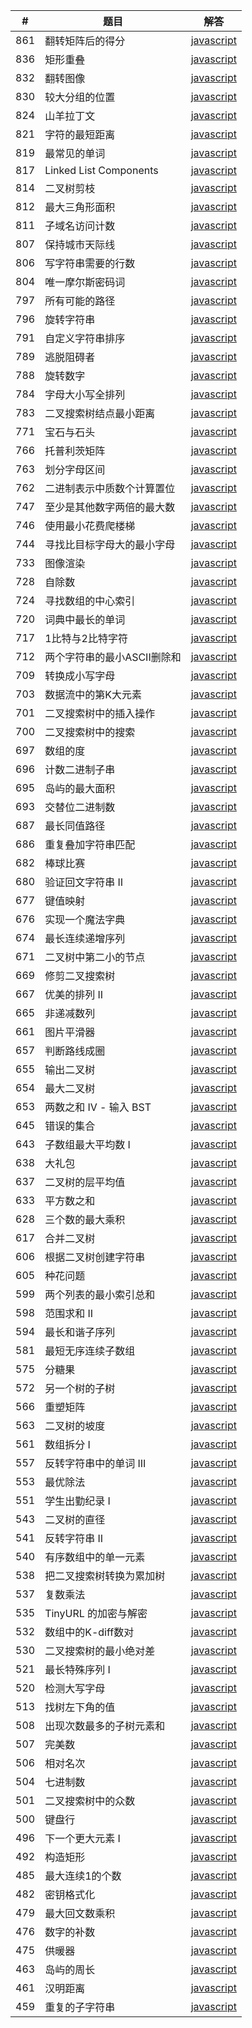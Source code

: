 | # | 题目        | 解答   |    
|---| --------    | -----  |
|861| 翻转矩阵后的得分|[javascript](https://github.com/DcySc/Leetcode/blob/master/algorithms/matrixScore.js)|
|836| 矩形重叠|[javascript](https://github.com/DcySc/Leetcode/blob/master/algorithms/isRectangleOverlap.js)|
|832| 翻转图像 |[javascript](https://github.com/DcySc/Leetcode/blob/master/algorithms/flipAndInvertImage.js)|
|830| 较大分组的位置 |[javascript](https://github.com/DcySc/Leetcode/blob/master/algorithms/largeGroupPositions.js)|
|824| 山羊拉丁文 |[javascript](https://github.com/DcySc/Leetcode/blob/master/algorithms/toGoatLatin.js)|
|821| 字符的最短距离 |[javascript](https://github.com/DcySc/Leetcode/blob/master/algorithms/shortestToChar.js)|
|819| 最常见的单词 |[javascript](https://github.com/DcySc/Leetcode/blob/master/algorithms/mostCommonWord.js)|
|817| Linked List Components |[javascript](https://github.com/DcySc/Leetcode/blob/master/algorithms/numComponents.js)|
|814| 二叉树剪枝  |[javascript](https://github.com/DcySc/Leetcode/blob/master/algorithms/pruneTree.js)|
|812| 最大三角形面积  |[javascript](https://github.com/DcySc/Leetcode/blob/master/algorithms/largestTriangleArea.js)|
|811| 子域名访问计数  |[javascript](https://github.com/DcySc/Leetcode/blob/master/algorithms/subdomainVisits.js)|
|807| 保持城市天际线  |[javascript](https://github.com/DcySc/Leetcode/blob/master/algorithms/maxIncreaseKeepingSkyline.js)|
|806| 写字符串需要的行数  |[javascript](https://github.com/DcySc/Leetcode/blob/master/algorithms/numberOfLines.js)|
|804| 唯一摩尔斯密码词   |[javascript](https://github.com/DcySc/Leetcode/blob/master/algorithms/uniqueMorseRepresentations.js)|
|797| 所有可能的路径   |[javascript](https://github.com/DcySc/Leetcode/blob/master/algorithms/allPathsSourceTarget.js)|
|796| 旋转字符串  |[javascript](https://github.com/DcySc/Leetcode/blob/master/algorithms/rotateString.js)|
|791| 自定义字符串排序  |[javascript](https://github.com/DcySc/Leetcode/blob/master/algorithms/customSortString.js)|
|789| 逃脱阻碍者  |[javascript](https://github.com/DcySc/Leetcode/blob/master/algorithms/escapeGhosts.js)|
|788| 旋转数字  |[javascript](https://github.com/DcySc/Leetcode/blob/master/algorithms/rotatedDigits.js)|
|784| 字母大小写全排列  |[javascript](https://github.com/DcySc/Leetcode/blob/master/algorithms/letterCasePermutation.js)|
|783| 二叉搜索树结点最小距离  |[javascript](https://github.com/DcySc/Leetcode/blob/master/algorithms/minDiffInBST.js)|
|771| 宝石与石头  |[javascript](https://github.com/DcySc/Leetcode/blob/master/algorithms/numJewelsInStones.js)|
|766| 托普利茨矩阵  |[javascript](https://github.com/DcySc/Leetcode/blob/master/algorithms/isToeplitzMatrix.js)|
|763| 划分字母区间  |[javascript](https://github.com/DcySc/Leetcode/blob/master/algorithms/partitionLabels.js)|
|762| 二进制表示中质数个计算置位   |[javascript](https://github.com/DcySc/Leetcode/blob/master/algorithms/countPrimeSetBits.js)|
|747| 至少是其他数字两倍的最大数    |[javascript](https://github.com/DcySc/Leetcode/blob/master/algorithms/dominantIndex.js)|
|746| 使用最小花费爬楼梯    |[javascript](https://github.com/DcySc/Leetcode/blob/master/algorithms/minCostClimbingStairs.js)|
|744| 寻找比目标字母大的最小字母     |[javascript](https://github.com/DcySc/Leetcode/blob/master/algorithms/nextGreatestLetter.js)|
|733| 图像渲染    |[javascript](https://github.com/DcySc/Leetcode/blob/master/algorithms/floodFill.js)|
|728| 自除数    |[javascript](https://github.com/DcySc/Leetcode/blob/master/algorithms/selfDividingNumbers.js)|
|724| 寻找数组的中心索引    |[javascript](https://github.com/DcySc/Leetcode/blob/master/algorithms/pivotIndex.js)|
|720| 词典中最长的单词    |[javascript](https://github.com/DcySc/Leetcode/blob/master/algorithms/longestWord.js)|
|717| 1比特与2比特字符    |[javascript](https://github.com/DcySc/Leetcode/blob/master/algorithms/isOneBitCharacter.js)|
|712| 两个字符串的最小ASCII删除和    |[javascript](https://github.com/DcySc/Leetcode/blob/master/algorithms/minimumDeleteSum.js)|
|709| 转换成小写字母    |[javascript](https://github.com/DcySc/Leetcode/blob/master/algorithms/toLowerCase.js)|
|703| 数据流中的第K大元素    |[javascript](https://github.com/DcySc/Leetcode/blob/master/algorithms/KthLargest.js)|
|701| 二叉搜索树中的插入操作    |[javascript](https://github.com/DcySc/Leetcode/blob/master/insertIntoBST.js)|
|700| 二叉搜索树中的搜索    |[javascript](https://github.com/DcySc/Leetcode/blob/master/searchBST.js)|
|697| 数组的度    |[javascript](https://github.com/DcySc/Leetcode/blob/master/findShortestSubArray.js)|
|696| 计数二进制子串    |[javascript](https://github.com/DcySc/Leetcode/blob/master/countBinarySubstrings.js)|
|695| 岛屿的最大面积    |[javascript](https://github.com/DcySc/Leetcode/blob/master/maxAreaOfIsland.js)|
|693| 交替位二进制数    |[javascript](https://github.com/DcySc/Leetcode/blob/master/hasAlternatingBits.js)|
|687| 最长同值路径    |[javascript](https://github.com/DcySc/Leetcode/blob/master/longestUnivaluePath.js)|
|686| 重复叠加字符串匹配    |[javascript](https://github.com/DcySc/Leetcode/blob/master/repeatedStringMatch.js)|
|682| 棒球比赛    |[javascript](https://github.com/DcySc/Leetcode/blob/master/calPoints.js)|
|680| 验证回文字符串 Ⅱ    |[javascript](https://github.com/DcySc/Leetcode/blob/master/validPalindrome.js)|
|677| 键值映射    |[javascript](https://github.com/DcySc/Leetcode/blob/master/MapSum.js)|
|676| 实现一个魔法字典     |[javascript](https://github.com/DcySc/Leetcode/blob/master/MagicDictionary.js)|
|674| 最长连续递增序列     |[javascript](https://github.com/DcySc/Leetcode/blob/master/findLengthOfLCIS.js)|
|671| 二叉树中第二小的节点     |[javascript](https://github.com/DcySc/Leetcode/blob/master/findSecondMinimumValue.js)|
|669| 修剪二叉搜索树     |[javascript](https://github.com/DcySc/Leetcode/blob/master/trimBST.js)|
|667| 优美的排列 II      |[javascript](https://github.com/DcySc/Leetcode/blob/master/constructArray.js)|
|665| 非递减数列      |[javascript](https://github.com/DcySc/Leetcode/blob/master/checkPossibility.js)|
|661| 图片平滑器      |[javascript](https://github.com/DcySc/Leetcode/blob/master/imageSmoother.js)|
|657| 判断路线成圈      |[javascript](https://github.com/DcySc/Leetcode/blob/master/judgeCircle.js)|
|655| 输出二叉树      |[javascript](https://github.com/DcySc/Leetcode/blob/master/printTree.js)|
|654| 最大二叉树      |[javascript](https://github.com/DcySc/Leetcode/blob/master/constructMaximumBinaryTree.js)|
|653| 两数之和 IV - 输入 BST      |[javascript](https://github.com/DcySc/Leetcode/blob/master/findTarget.js)|
|645| 错误的集合     |[javascript](https://github.com/DcySc/Leetcode/blob/master/findErrorNums.js)|
|643| 子数组最大平均数 I     |[javascript](https://github.com/DcySc/Leetcode/blob/master/findMaxAverage.js)|
|638| 大礼包      |[javascript](https://github.com/DcySc/Leetcode/blob/master/shoppingOffers.js)|
|637| 二叉树的层平均值      |[javascript](https://github.com/DcySc/Leetcode/blob/master/averageOfLevels.js)|
|633| 平方数之和      |[javascript](https://github.com/DcySc/Leetcode/blob/master/judgeSquareSum.js)|
|628| 三个数的最大乘积      |[javascript](https://github.com/DcySc/Leetcode/blob/master/maximumProduct.js)|
|617| 合并二叉树      |[javascript](https://github.com/DcySc/Leetcode/blob/master/mergeTrees.js)|
|606| 根据二叉树创建字符串      |[javascript](https://github.com/DcySc/Leetcode/blob/master/tree2str.js)|
|605| 种花问题      |[javascript](https://github.com/DcySc/Leetcode/blob/master/canPlaceFlowers.js	)|
|599| 两个列表的最小索引总和      |[javascript](https://github.com/DcySc/Leetcode/blob/master/findRestaurant.js)|
|598| 范围求和 II       |[javascript](https://github.com/DcySc/Leetcode/blob/master/maxCount.js)|
|594| 最长和谐子序列       |[javascript](https://github.com/DcySc/Leetcode/blob/master/findLHS.js)|
|581| 最短无序连续子数组       |[javascript](https://github.com/DcySc/Leetcode/blob/master/findUnsortedSubarray.js)|
|575| 分糖果 |[javascript](https://github.com/DcySc/Leetcode/blob/master/distributeCandies.js)|
|572| 另一个树的子树 |[javascript](https://github.com/DcySc/Leetcode/blob/master/isSubtree.js)|
|566| 重塑矩阵 |[javascript](https://github.com/DcySc/Leetcode/blob/master/matrixReshape.js)|
|563| 二叉树的坡度 |[javascript](https://github.com/DcySc/Leetcode/blob/master/findTilt.js)|
|561| 数组拆分 I  |[javascript](https://github.com/DcySc/Leetcode/blob/master/arrayPairSum.js)|
|557| 反转字符串中的单词 III   |[javascript](https://github.com/DcySc/Leetcode/blob/master/reverseWords.js)|
|553| 最优除法   |[javascript](https://github.com/DcySc/Leetcode/blob/master/optimalDivision.js)|
|551| 学生出勤纪录 I   |[javascript](https://github.com/DcySc/Leetcode/blob/master/checkRecord.js)|
|543| 二叉树的直径   |[javascript](https://github.com/DcySc/Leetcode/blob/master/diameterOfBinaryTree.js)|
|541| 反转字符串 II   |[javascript](https://github.com/DcySc/Leetcode/blob/master/reverseStr.js)|
|540| 有序数组中的单一元素   |[javascript](https://github.com/DcySc/Leetcode/blob/master/singleNonDuplicate.js)|
|538| 把二叉搜索树转换为累加树   |[javascript](https://github.com/DcySc/Leetcode/blob/master/convertBST.js)|
|537| 复数乘法   |[javascript](https://github.com/DcySc/Leetcode/blob/master/complexNumberMultiply.js)|
|535| TinyURL 的加密与解密   |[javascript](https://github.com/DcySc/Leetcode/blob/master/TinyURL.js)|
|532| 数组中的K-diff数对   |[javascript](https://github.com/DcySc/Leetcode/blob/master/findPairs.js)|
|530| 二叉搜索树的最小绝对差|[javascript](https://github.com/DcySc/Leetcode/blob/master/getMinimumDifference.js)|
|521| 最长特殊序列 Ⅰ|[javascript](https://github.com/DcySc/Leetcode/blob/master/findLUSlength.js)|
|520| 检测大写字母|[javascript](https://github.com/DcySc/Leetcode/blob/master/detectCapitalUse.js)|
|513| 找树左下角的值|[javascript](https://github.com/DcySc/Leetcode/blob/master/findBottomLeftValue.js)|
|508| 出现次数最多的子树元素和|[javascript](https://github.com/DcySc/Leetcode/blob/master/findFrequentTreeSum.js)|
|507| 完美数|[javascript](https://github.com/DcySc/Leetcode/blob/master/checkPerfectNumber.js)|
|506| 相对名次|[javascript](https://github.com/DcySc/Leetcode/blob/master/findRelativeRanks.js)|
|504| 七进制数|[javascript](https://github.com/DcySc/Leetcode/blob/master/convertToBase7.js)|
|501| 二叉搜索树中的众数|[javascript](https://github.com/DcySc/Leetcode/blob/master/findMode.js)|
|500| 键盘行|[javascript](https://github.com/DcySc/Leetcode/blob/master/findwords.js)|
|496| 下一个更大元素 I|[javascript](https://github.com/DcySc/Leetcode/blob/master/nextGreaterElement.js)|
|492| 构造矩形|[javascript](https://github.com/DcySc/Leetcode/blob/master/constructRectangle.js)|
|485| 最大连续1的个数|[javascript](https://github.com/DcySc/Leetcode/blob/master/findMaxConsecutiveOnes.js)|
|482| 密钥格式化|[javascript](https://github.com/DcySc/Leetcode/blob/master/licenseKeyFormatting.js)|
|479| 最大回文数乘积|[javascript](https://github.com/DcySc/Leetcode/blob/master/largestPalindrome.js)|
|476| 数字的补数|[javascript](https://github.com/DcySc/Leetcode/blob/master/findComplement.js)|
|475| 供暖器|[javascript](https://github.com/DcySc/Leetcode/blob/master/findComplementfindRadius.js)|
|463| 岛屿的周长|[javascript](https://github.com/DcySc/Leetcode/blob/master/islandPerimeter.js)|
|461| 汉明距离|[javascript](https://github.com/DcySc/Leetcode/blob/master/hammingDistance.js)|
|459| 重复的子字符串|[javascript](https://github.com/DcySc/Leetcode/blob/master/repeatedSubstringPattern.js)|





















